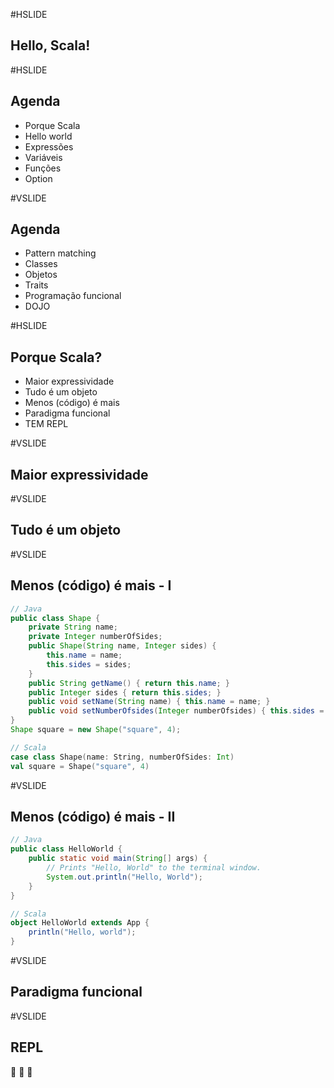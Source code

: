 #HSLIDE

## Hello, Scala!

#HSLIDE

## Agenda
- Porque Scala
- Hello world
- Expressões
- Variáveis
- Funções
- Option

#VSLIDE

## Agenda
- Pattern matching
- Classes
- Objetos
- Traits
- Programação funcional
- DOJO

#HSLIDE
## Porque Scala?

- Maior expressividade
- Tudo é um objeto
- Menos (código) é mais
- Paradigma funcional
- TEM REPL

#VSLIDE

## Maior expressividade

#VSLIDE

## Tudo é um objeto

#VSLIDE

## Menos (código) é mais - I
```Java
// Java
public class Shape {
    private String name;
    private Integer numberOfSides;
    public Shape(String name, Integer sides) {
        this.name = name;
        this.sides = sides;
    }
    public String getName() { return this.name; }
    public Integer sides { return this.sides; }
    public void setName(String name) { this.name = name; }
    public void setNumberOfsides(Integer numberOfsides) { this.sides = sides; }
}
Shape square = new Shape("square", 4);
```
```Scala
// Scala
case class Shape(name: String, numberOfSides: Int)
val square = Shape("square", 4)
```
#VSLIDE

## Menos (código) é mais - II
```Java
// Java
public class HelloWorld {
    public static void main(String[] args) {
        // Prints "Hello, World" to the terminal window.
        System.out.println("Hello, World");
    }
}
```
```Scala
// Scala
object HelloWorld extends App {
    println("Hello, world");
}
```

#VSLIDE

## Paradigma funcional

#VSLIDE

## REPL
:raised_hands: :clap: :muscle:
